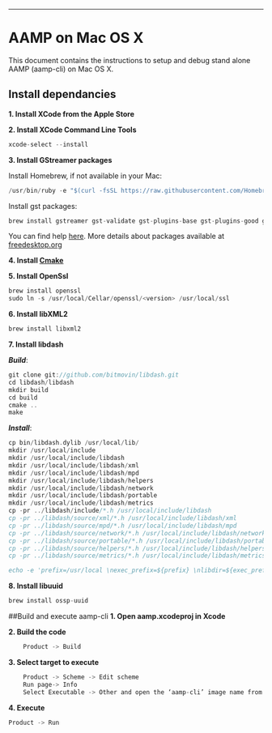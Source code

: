 ---

# AAMP on Mac OS X

This document contains the instructions to setup and debug stand alone AAMP (aamp-cli) on Mac OS X.

## Install dependancies

**1. Install XCode from the Apple Store**

**2. Install XCode Command Line Tools**

```c
xcode-select --install
```
**3. Install GStreamer packages**

Install Homebrew, if not available in your Mac:
```c
/usr/bin/ruby -e "$(curl -fsSL https://raw.githubusercontent.com/Homebrew/install/master/install)"$
```

Install gst packages:
```c
brew install gstreamer gst-validate gst-plugins-base gst-plugins-good gst-plugins-bad gst-plugins-ugly
```

You can find help [here](https://wesleyli.co/2016/10/running-gstreamer-on-mac-os-x).
More details about packages available at [freedesktop.org](https://gstreamer.freedesktop.org/documentation/installing/on-mac-osx.html)

**4. Install [Cmake](https://cmake.org/download/)**

**5. Install OpenSsl**

```c
brew install openssl
sudo ln -s /usr/local/Cellar/openssl/<version> /usr/local/ssl
```
**6. Install libXML2**

```c
brew install libxml2
```
**7. Install libdash**

***Build***:

```c
git clone git://github.com/bitmovin/libdash.git
cd libdash/libdash
mkdir build
cd build
cmake ..
make
```
***Install***:

```c
cp bin/libdash.dylib /usr/local/lib/
mkdir /usr/local/include
mkdir /usr/local/include/libdash
mkdir /usr/local/include/libdash/xml
mkdir /usr/local/include/libdash/mpd
mkdir /usr/local/include/libdash/helpers
mkdir /usr/local/include/libdash/network
mkdir /usr/local/include/libdash/portable
mkdir /usr/local/include/libdash/metrics
cp -pr ../libdash/include/*.h /usr/local/include/libdash
cp -pr ../libdash/source/xml/*.h /usr/local/include/libdash/xml
cp -pr ../libdash/source/mpd/*.h /usr/local/include/libdash/mpd
cp -pr ../libdash/source/network/*.h /usr/local/include/libdash/network
cp -pr ../libdash/source/portable/*.h /usr/local/include/libdash/portable
cp -pr ../libdash/source/helpers/*.h /usr/local/include/libdash/helpers
cp -pr ../libdash/source/metrics/*.h /usr/local/include/libdash/metrics

echo -e 'prefix=/usr/local \nexec_prefix=${prefix} \nlibdir=${exec_prefix}/lib \nincludedir=${prefix}/include/libdash \n \nName: libdash \nDescription: ISO/IEC MPEG-DASH library \nVersion: 3.0 \nRequires: libxml-2.0 \nLibs: -L${libdir} -ldash \nLibs.private: -lxml2 \nCflags: -I${includedir}'  > /usr/local/lib/pkgconfig/libdash.pc
```
**8. Install libuuid**

```c
brew install ossp-uuid
```
##Build and execute aamp-cli
**1. Open aamp.xcodeproj in Xcode**

**2. Build the code**

```c
	Product -> Build
```
**3. Select target to execute**

```c
	Product -> Scheme -> Edit scheme
	Run page-> Info
	Select Executable -> Other and open the ‘aamp-cli’ image name from {AAMP_PATH}/build/aamp_cli
```
**4. Execute**

```c
Product -> Run
```
